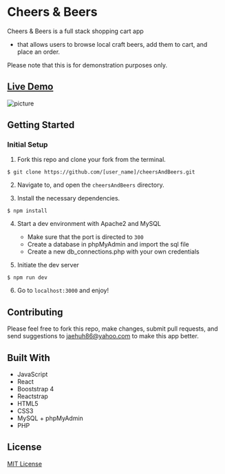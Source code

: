 # Cheers & Beers

Cheers & Beers is a full stack shopping cart app
 * that allows users to browse local craft beers, add them to cart, and place an order.

Please note that this is for demonstration purposes only.

## [Live Demo](https://cheersandbeers.jaehuh.network/)
![picture](server/images/general/readMe.gif)


## Getting Started

### Initial Setup

1. Fork this repo and clone your fork from the terminal.

```$ git clone https://github.com/[user_name]/cheersAndBeers.git```

2. Navigate to, and open the `cheersAndBeers` directory.

3. Install the necessary dependencies.

``` $ npm install ```

4. Start a dev environment with Apache2 and MySQL
    * Make sure that the port is directed to ```300```
    * Create a database in phpMyAdmin and import the sql file
    * Create a new db_connections.php with your own credentials

5. Initiate the dev server

``` $ npm run dev ```

6. Go to `localhost:3000` and enjoy!

## Contributing

Please feel free to fork this repo, make changes, submit pull requests, and send suggestions to jaehuh86@yahoo.com to make this app better.

## Built With

* JavaScript
* React
* Booststrap 4
* Reactstrap
* HTML5
* CSS3
* MySQL + phpMyAdmin
* PHP

## License
[MIT License](https://opensource.org/licenses/mit-license.php)

